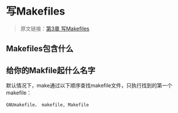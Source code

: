 # 写Makefiles

> 原文链接：[第3章 写Makefiles](https://www.gnu.org/software/make/manual/html_node/Makefiles.html)

## Makefiles包含什么

## 给你的Makfile起什么名字

默认情况下，make通过以下顺序查找makefile文件，只执行找到的第一个makefile：
```text
GNUmakefile， makefile, Makefile
```

